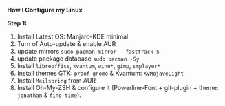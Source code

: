 **How I Configure my Linux**

**Step 1:**
  1. Install Latest OS: Manjaro-KDE minimal
  2. Turn of Auto-update & enable AUR
  3. update mirrors `sudo pacman-mirror --fasttrack 5`
  4. update package database `sudo pacman -Sy`
  5. Install `libreoffice`, `kvantum`, `wine*`, `gimp`, `smplayer*`
  6. Install themes GTK: `proof-gnome` & Kvantum: `KvMojaveLight`
  7. Install `Mailspring` from AUR
  8. Install Oh-My-ZSH & configure it (Powerline-Font + git-plugin + theme: `jonathan` & `fino-time`).
